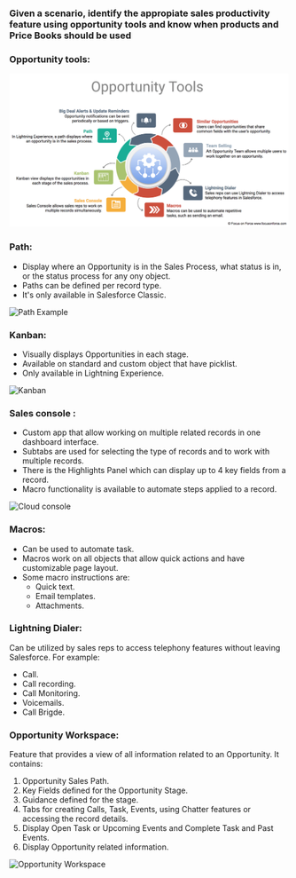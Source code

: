 <h3> Given a scenario, identify the appropiate sales productivity feature using opportunity tools and know when products and Price Books should be used </h3>

### Opportunity tools:

![Opportunity Tools](./images/Opportunity-Tools1.png)

### Path:

* Display where an Opportunity is in the Sales Process, what status is in, or the status process for any ony object.
* Paths can be defined per record type.
* It's only available in Salesforce Classic.

![Path Example](/images/path.png)

### Kanban:

* Visually displays Opportunities in each stage.
* Available on standard and custom object that have picklist.
* Only available in Lightning Experience.

![Kanban](/images/opportunity_board.png)

### Sales console :

* Custom app that allow working on multiple related records in one dashboard interface.
* Subtabs are used for selecting the type of records and to work with multiple records.
* There is the Highlights Panel which can display up to 4 key fields from a record.
* Macro functionality is available to automate steps applied to a record.

![Cloud console](/images/cloud-console.png)

### Macros:

* Can be used to automate task.
* Macros work on all objects that allow quick actions and have customizable page layout.
* Some macro instructions are:
  * Quick text.
  * Email templates.
  * Attachments.
  
### Lightning Dialer:

Can be utilized by sales reps to access telephony features without leaving Salesforce. For example:
* Call.
* Call recording.
* Call Monitoring.
* Voicemails.
* Call Brigde.

### Opportunity Workspace:

Feature that provides a view of all information related to an Opportunity. It contains:
1. Opportunity Sales Path.
2. Key Fields defined for the Opportunity Stage.
3. Guidance defined for the stage.
4. Tabs for creating Calls, Task, Events, using Chatter features or accessing the record details.
5. Display Open Task or Upcoming Events and Complete Task and Past Events.
6. Display Opportunity related information.

![Opportunity Workspace](/images/opportunity-workspace.png)
